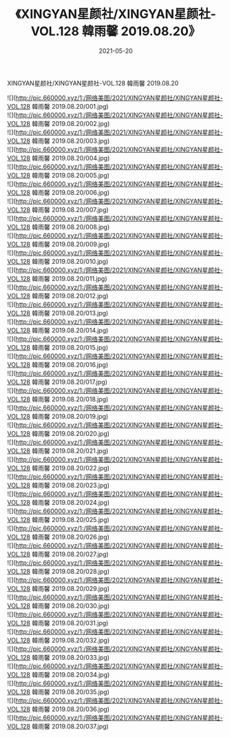 ﻿---
layout: post
title:  《XINGYAN星颜社/XINGYAN星颜社-VOL.128 韓雨馨 2019.08.20》
date:   2021-05-20
img: http://pic.660000.xyz/1:/网络美图/2021/XINGYAN星颜社/XINGYAN星颜社-VOL.128 韓雨馨 2019.08.20/000.jpg
categories: [美女, 清纯, 唯美]
---

XINGYAN星颜社/XINGYAN星颜社-VOL.128 韓雨馨 2019.08.20

 ![](http://pic.660000.xyz/1:/网络美图/2021/XINGYAN星颜社/XINGYAN星颜社-VOL.128 韓雨馨 2019.08.20/001.jpg) <br>![](http://pic.660000.xyz/1:/网络美图/2021/XINGYAN星颜社/XINGYAN星颜社-VOL.128 韓雨馨 2019.08.20/002.jpg) <br>![](http://pic.660000.xyz/1:/网络美图/2021/XINGYAN星颜社/XINGYAN星颜社-VOL.128 韓雨馨 2019.08.20/003.jpg) <br>![](http://pic.660000.xyz/1:/网络美图/2021/XINGYAN星颜社/XINGYAN星颜社-VOL.128 韓雨馨 2019.08.20/004.jpg) <br>![](http://pic.660000.xyz/1:/网络美图/2021/XINGYAN星颜社/XINGYAN星颜社-VOL.128 韓雨馨 2019.08.20/005.jpg) <br>![](http://pic.660000.xyz/1:/网络美图/2021/XINGYAN星颜社/XINGYAN星颜社-VOL.128 韓雨馨 2019.08.20/006.jpg) <br>![](http://pic.660000.xyz/1:/网络美图/2021/XINGYAN星颜社/XINGYAN星颜社-VOL.128 韓雨馨 2019.08.20/007.jpg) <br>![](http://pic.660000.xyz/1:/网络美图/2021/XINGYAN星颜社/XINGYAN星颜社-VOL.128 韓雨馨 2019.08.20/008.jpg) <br>![](http://pic.660000.xyz/1:/网络美图/2021/XINGYAN星颜社/XINGYAN星颜社-VOL.128 韓雨馨 2019.08.20/009.jpg) <br>![](http://pic.660000.xyz/1:/网络美图/2021/XINGYAN星颜社/XINGYAN星颜社-VOL.128 韓雨馨 2019.08.20/010.jpg) <br>![](http://pic.660000.xyz/1:/网络美图/2021/XINGYAN星颜社/XINGYAN星颜社-VOL.128 韓雨馨 2019.08.20/011.jpg) <br>![](http://pic.660000.xyz/1:/网络美图/2021/XINGYAN星颜社/XINGYAN星颜社-VOL.128 韓雨馨 2019.08.20/012.jpg) <br>![](http://pic.660000.xyz/1:/网络美图/2021/XINGYAN星颜社/XINGYAN星颜社-VOL.128 韓雨馨 2019.08.20/013.jpg) <br>![](http://pic.660000.xyz/1:/网络美图/2021/XINGYAN星颜社/XINGYAN星颜社-VOL.128 韓雨馨 2019.08.20/014.jpg) <br>![](http://pic.660000.xyz/1:/网络美图/2021/XINGYAN星颜社/XINGYAN星颜社-VOL.128 韓雨馨 2019.08.20/015.jpg) <br>![](http://pic.660000.xyz/1:/网络美图/2021/XINGYAN星颜社/XINGYAN星颜社-VOL.128 韓雨馨 2019.08.20/016.jpg) <br>![](http://pic.660000.xyz/1:/网络美图/2021/XINGYAN星颜社/XINGYAN星颜社-VOL.128 韓雨馨 2019.08.20/017.jpg) <br>![](http://pic.660000.xyz/1:/网络美图/2021/XINGYAN星颜社/XINGYAN星颜社-VOL.128 韓雨馨 2019.08.20/018.jpg) <br>![](http://pic.660000.xyz/1:/网络美图/2021/XINGYAN星颜社/XINGYAN星颜社-VOL.128 韓雨馨 2019.08.20/019.jpg) <br>![](http://pic.660000.xyz/1:/网络美图/2021/XINGYAN星颜社/XINGYAN星颜社-VOL.128 韓雨馨 2019.08.20/020.jpg) <br>![](http://pic.660000.xyz/1:/网络美图/2021/XINGYAN星颜社/XINGYAN星颜社-VOL.128 韓雨馨 2019.08.20/021.jpg) <br>![](http://pic.660000.xyz/1:/网络美图/2021/XINGYAN星颜社/XINGYAN星颜社-VOL.128 韓雨馨 2019.08.20/022.jpg) <br>![](http://pic.660000.xyz/1:/网络美图/2021/XINGYAN星颜社/XINGYAN星颜社-VOL.128 韓雨馨 2019.08.20/023.jpg) <br>![](http://pic.660000.xyz/1:/网络美图/2021/XINGYAN星颜社/XINGYAN星颜社-VOL.128 韓雨馨 2019.08.20/024.jpg) <br>![](http://pic.660000.xyz/1:/网络美图/2021/XINGYAN星颜社/XINGYAN星颜社-VOL.128 韓雨馨 2019.08.20/025.jpg) <br>![](http://pic.660000.xyz/1:/网络美图/2021/XINGYAN星颜社/XINGYAN星颜社-VOL.128 韓雨馨 2019.08.20/026.jpg) <br>![](http://pic.660000.xyz/1:/网络美图/2021/XINGYAN星颜社/XINGYAN星颜社-VOL.128 韓雨馨 2019.08.20/027.jpg) <br>![](http://pic.660000.xyz/1:/网络美图/2021/XINGYAN星颜社/XINGYAN星颜社-VOL.128 韓雨馨 2019.08.20/028.jpg) <br>![](http://pic.660000.xyz/1:/网络美图/2021/XINGYAN星颜社/XINGYAN星颜社-VOL.128 韓雨馨 2019.08.20/029.jpg) <br>![](http://pic.660000.xyz/1:/网络美图/2021/XINGYAN星颜社/XINGYAN星颜社-VOL.128 韓雨馨 2019.08.20/030.jpg) <br>![](http://pic.660000.xyz/1:/网络美图/2021/XINGYAN星颜社/XINGYAN星颜社-VOL.128 韓雨馨 2019.08.20/031.jpg) <br>![](http://pic.660000.xyz/1:/网络美图/2021/XINGYAN星颜社/XINGYAN星颜社-VOL.128 韓雨馨 2019.08.20/032.jpg) <br>![](http://pic.660000.xyz/1:/网络美图/2021/XINGYAN星颜社/XINGYAN星颜社-VOL.128 韓雨馨 2019.08.20/033.jpg) <br>![](http://pic.660000.xyz/1:/网络美图/2021/XINGYAN星颜社/XINGYAN星颜社-VOL.128 韓雨馨 2019.08.20/034.jpg) <br>![](http://pic.660000.xyz/1:/网络美图/2021/XINGYAN星颜社/XINGYAN星颜社-VOL.128 韓雨馨 2019.08.20/035.jpg) <br>![](http://pic.660000.xyz/1:/网络美图/2021/XINGYAN星颜社/XINGYAN星颜社-VOL.128 韓雨馨 2019.08.20/036.jpg) <br>![](http://pic.660000.xyz/1:/网络美图/2021/XINGYAN星颜社/XINGYAN星颜社-VOL.128 韓雨馨 2019.08.20/037.jpg) <br>